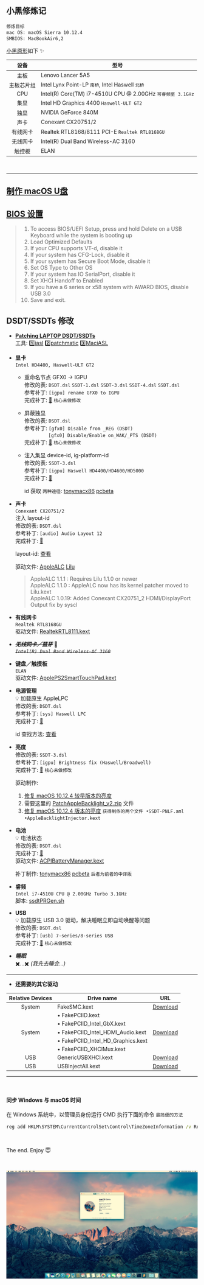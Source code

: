 ## 小黑修炼记

    修炼目标
    mac OS: macOS Sierra 10.12.4
    SMBIOS: MacBookAir6,2

[小黑原形](http://www.lenovo.com.cn/product/50081.html "LENOVO 小新 V2000 Bigger 版")如下 :sparkles:

设备 | 型号
:-: | -
主板 | Lenovo Lancer 5A5
主板芯片组 | Intel Lynx Point-LP `南桥`, Intel Haswell `北桥`
CPU | Intel(R) Core(TM) i7-4510U CPU @ 2.00GHz `可睿频至 3.1GHz`
集显 | Intel HD Graphics 4400 `Haswell-ULT GT2`
独显 | NVIDIA GeForce 840M
声卡 | Conexant CX20751/2
有线网卡 | Realtek RTL8168/8111 PCI-E `Realtek RTL8168GU`
无线网卡 | Intel(R) Dual Band Wireless-AC 3160
触控板 | ELAN

&nbsp;

---

## [制作 macOS U盘](https://www.tonymacx86.com/threads/unibeast-install-macos-sierra-on-any-supported-intel-based-pc.200564/#create_unibeast)


## [BIOS 设置](https://www.tonymacx86.com/threads/unibeast-install-macos-sierra-on-any-supported-intel-based-pc.200564/#uefi_settings)
> 1. To access BIOS/UEFI Setup, press and hold Delete on a USB Keyboard while the system is booting up
> 2. Load Optimized Defaults
> 3. If your CPU supports VT-d, disable it
> 4. If your system has CFG-Lock, disable it
> 5. If your system has Secure Boot Mode, disable it
> 6. Set OS Type to Other OS
> 7. If your system has IO SerialPort, disable it
> 8. Set XHCI Handoff to Enabled
> 9. If you have a 6 series or x58 system with AWARD BIOS, disable USB 3.0
> 10. Save and exit.


## DSDT/SSDTs 修改
-   **[Patching LAPTOP DSDT/SSDTs](https://www.tonymacx86.com/threads/guide-patching-laptop-dsdt-ssdts.152573/)**  
    工具:
    :one:[iasl](https://bitbucket.org/RehabMan/acpica/downloads/)
    :two:[patchmatic](https://bitbucket.org/RehabMan/os-x-maciasl-patchmatic/downloads/)
    :three:[MaciASL](https://bitbucket.org/RehabMan/os-x-maciasl-patchmatic/downloads/)


-   **显卡**  
    `Intel HD4400, Haswell-ULT GT2`  

    * 重命名节点 GFX0 -> IGPU  
    修改的表: `DSDT.dsl` `SSDT-1.dsl` `SSDT-3.dsl` `SSDT-4.dsl` `SSDT.dsl`  
    参考补丁: `[igpu] rename GFX0 to IGPU`  
    完成补丁: [:page_facing_up:](graphics_rename_node.txt) `核心未做修改`

    * 屏蔽独显  
    修改的表: `DSDT.dsl`  
    参考补丁: `[gfx0] Disable from _REG (DSDT)`  
    &nbsp;&nbsp;&nbsp;&nbsp;&nbsp;&nbsp;&nbsp;&nbsp;&nbsp;&nbsp;&nbsp;&nbsp;&nbsp;&nbsp;&nbsp;
             `[gfx0] Disable/Enable on_WAK/_PTS (DSDT)`  
    完成补丁: [:page_facing_up:](graphics_disable_nv.txt) `核心未做修改`

    * 注入集显 device-id, ig-platform-id  
    修改的表: `SSDT-3.dsl`  
    参考补丁: `[igpu] Haswell HD4400/HD4600/HD5000`  
    完成补丁: [:page_facing_up:](graphics_inject_id.txt)

        id 获取 `两种途径`:
        [tonymacx86](https://www.tonymacx86.com/threads/fix-intel-hd4200-hd4400-hd4600-mobile-on-yosemite.145427/)
        [pcbeta](http://bbs.pcbeta.com/viewthread-1465761-1-1.html)


-   **声卡**  
    `Conexant CX20751/2`  
    注入 layout-id  
    修改的表: `DSDT.dsl`  
    参考补丁: `[audio] Audio Layout 12`  
    完成补丁: [:page_facing_up:](audio.txt)

    layout-id: [查看](https://github.com/vit9696/AppleALC/wiki/Supported-codecs)

    驱动文件:
    [AppleALC](https://github.com/vit9696/AppleALC)
    [Lilu](https://github.com/vit9696/Lilu)
    > AppleALC 1.1.1 : Requires Lilu 1.1.0 or newer  
    > AppleALC 1.1.0 : AppleALC now has its kernel patcher moved to Lilu.kext  
    > AppleALC 1.0.19: Added Conexant CX20751_2 HDMI/DisplayPort Output fix by syscl

-   **有线网卡**  
    `Realtek RTL8168GU`  
    驱动文件: [RealtekRTL8111.kext](https://bitbucket.org/RehabMan/os-x-realtek-network/downloads)

-   ~~***无线网卡／蓝牙***~~ :ghost:  
    ~~*`Intel(R) Dual Band Wireless-AC 3160`*~~


-   **键盘／触摸板**  
    `ELAN`  
    驱动文件: [ApplePS2SmartTouchPad.kext](http://forum.osxlatitude.com/index.php?/topic/1948-elan-focaltech-and-synaptics-smart-touchpad-driver-mac-os-x/)


-   **电源管理**  
    :bulb: 加载原生 AppleLPC  
    修改的表: `DSDT.dsl`  
    参考补丁: `[sys] Haswell LPC`  
    完成补丁: [:page_facing_up:](lpc.txt)

    id 查找方法: [查看](http://bbs.pcbeta.com/viewthread-1473630-1-1.html)

-   **亮度**  
    修改的表: `SSDT-3.dsl`  
    参考补丁: `[igpu] Brightness fix (Haswell/Broadwell)`  
    完成补丁: [:page_facing_up:](brightness.txt) `核心未做修改`

    驱动制作:
    1. [修复 macOS 10.12.4 较早版本的亮度](https://www.tonymacx86.com/threads/guide-patching-dsdt-ssdt-for-laptop-backlight-control.152659/)
    2. 需要这里的
    [PatchAppleBacklight_v2.zip](https://www.tonymacx86.com/threads/native-brightness-working-without-blinkscreen-using-patched-applebacklight-kext.121031/)
    文件
    3. [修复 macOS 10.12.4 版本的亮度](https://www.tonymacx86.com/threads/guide-laptop-backlight-control-using-applebacklightinjector-kext.218222/)
    `获得制作的两个文件 •SSDT-PNLF.aml •AppleBacklightInjector.kext`

-   **电池**  
    :bulb: 电池状态  
    修改的表: `DSDT.dsl`  
    完成补丁: [:page_facing_up:](battery.txt)  
    驱动文件: [ACPIBatteryManager.kext](https://bitbucket.org/RehabMan/os-x-acpi-battery-driver/downloads/)

    补丁制作:
    [tonymacx86](https://www.tonymacx86.com/threads/guide-how-to-patch-dsdt-for-working-battery-status.116102/)
    [pcbeta](http://bbs.pcbeta.com/viewthread-1521462-1-1.html)
    `后者为前者的中译版`

-   **睿频**  
    `Intel i7-4510U CPU @ 2.00GHz Turbo 3.1GHz`  
    脚本: [ssdtPRGen.sh](https://github.com/Piker-Alpha/ssdtPRGen.sh)

-   **USB**  
    :bulb: 加载原生 USB 3.0 驱动，解决睡眠立即自动唤醒等问题  
    修改的表: `DSDT.dsl`  
    参考补丁: `[usb] 7-series/8-series USB`  
    完成补丁: [:page_facing_up:](usb.txt) `核心未做修改`

-   **_睡眠_**  
    :heavy_multiplication_x:...:heavy_multiplication_x: *(我先去睡会...)*

---

-   **还需要的其它驱动**  

Relative Devices | Drive name | URL
:-----:| ---------------------------------- | ---------------------------------
System | FakeSMC.kext                       | [Download](https://bitbucket.org/RehabMan/os-x-fakesmc-kozlek/downloads/)
&nbsp; | • FakePCIID.kext                   | &nbsp;
&nbsp; | • FakePCIID_Intel_GbX.kext         | &nbsp;
System | • FakePCIID_Intel_HDMI_Audio.kext  | [Download](https://bitbucket.org/RehabMan/os-x-fake-pci-id/downloads/)
&nbsp; | • FakePCIID_Intel_HD_Graphics.kext | &nbsp;
&nbsp; | • FakePCIID_XHCIMux.kext           | &nbsp;
USB    | GenericUSBXHCI.kext                | [Download](https://bitbucket.org/RehabMan/os-x-generic-usb3/downloads/)
USB    | USBInjectAll.kext                  | [Download](https://bitbucket.org/RehabMan/os-x-usb-inject-all/downloads/)

---

&nbsp;

#### 同步 Windows 与 macOS 时间
在 Windows 系统中，以管理员身份运行 CMD 执行下面的命令 `最简便的方法`  
```cmd
reg add HKLM\SYSTEM\CurrentControlSet\Control\TimeZoneInformation /v RealTimeIsUniversal /t REG_DWORD /d 1
```

&nbsp;

The end. Enjoy :innocent:

&nbsp;

![whoami ^\_^](whoami.jpg)
